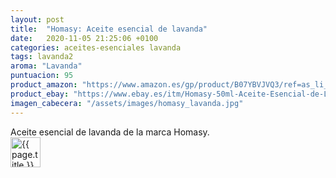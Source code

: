 ```yaml
---
layout: post
title:  "Homasy: Aceite esencial de lavanda"
date:   2020-11-05 21:25:06 +0100
categories: aceites-esenciales lavanda
tags: lavanda2
aroma: "Lavanda"
puntuacion: 95
product_amazon: "https://www.amazon.es/gp/product/B07YBVJVQ3/ref=as_li_tl?ie=UTF8&tag=mejorambienta-21&camp=3638&creative=24630&linkCode=as2&creativeASIN=B07YBVJVQ3&linkId=ffef29b06a1647ca1b66a84671632713"
product_ebay: "https://www.ebay.es/itm/Homasy-50ml-Aceite-Esencial-de-Lavanda-100-Puro-Aceite-Lavanda-50-ml-/154155685673"
imagen_cabecera: "/assets/images/homasy_lavanda.jpg"
---
```

Aceite esencial de lavanda de la marca Homasy.
<br>
<img src="{{ page.imagen_cabecera }}" width="48" alt="{{ page.title }}">

<!--![{{ page.title }}](/assets/images/homasy_lavanda.jpg-->